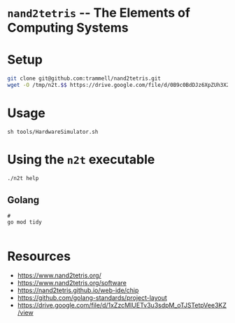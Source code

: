 # `nand2tetris` -- The Elements of Computing Systems

# Setup

```sh
git clone git@github.com:trammell/nand2tetris.git
wget -O /tmp/n2t.$$ https://drive.google.com/file/d/0B9c0BdDJz6XpZUh3X2dPR1o0MUE/view
```

# Usage

`sh tools/HardwareSimulator.sh`

# Using the `n2t` executable

```sh
./n2t help

```

## Golang

```
# 
go mod tidy


```


# Resources

* <https://www.nand2tetris.org/>
* <https://www.nand2tetris.org/software>
* <https://nand2tetris.github.io/web-ide/chip>
* <https://github.com/golang-standards/project-layout>
* <https://drive.google.com/file/d/1xZzcMIUETv3u3sdpM_oTJSTetpVee3KZ/view>

